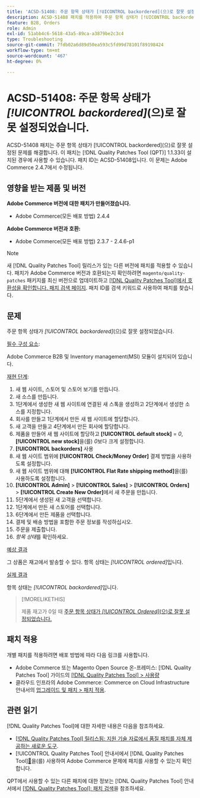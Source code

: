 ```yaml
---
title: 'ACSD-51408: 주문 항목 상태가 [!UICONTROL backordered]​(으)로 잘못 설정되었습니다.'
description: ACSD-51408 패치를 적용하여 주문 항목 상태가 [!UICONTROL backordered]​(으)로 잘못 설정된 Adobe Commerce 문제를 해결합니다.
feature: B2B, Orders
role: Admin
exl-id: 51abb4c6-5618-43a5-89ca-a3879be2c3c4
type: Troubleshooting
source-git-commit: 7fdb02a6d89d50ea593c5fd99d78101f89198424
workflow-type: tm+mt
source-wordcount: '467'
ht-degree: 0%

---
```


# ACSD-51408: 주문 항목 상태가 *[!UICONTROL backordered]*(으)로 잘못 설정되었습니다.

ACSD-51408 패치는 주문 항목 상태가 [!UICONTROL backordered]&#x200B;(으)로 잘못 설정된 문제를 해결합니다. 이 패치는 [!DNL Quality Patches Tool (QPT)] 1.1.33이 설치된 경우에 사용할 수 있습니다. 패치 ID는 ACSD-51408입니다. 이 문제는 Adobe Commerce 2.4.7에서 수정됩니다.

## 영향을 받는 제품 및 버전

**Adobe Commerce 버전에 대한 패치가 만들어졌습니다.**

* Adobe Commerce(모든 배포 방법) 2.4.4

**Adobe Commerce 버전과 호환:**

* Adobe Commerce(모든 배포 방법) 2.3.7 - 2.4.6-p1

>[!NOTE]
>
>새 [!DNL Quality Patches Tool] 릴리스가 있는 다른 버전에 패치를 적용할 수 있습니다. 패치가 Adobe Commerce 버전과 호환되는지 확인하려면 `magento/quality-patches` 패키지를 최신 버전으로 업데이트하고 [[!DNL Quality Patches Tool]에서 호환성을 확인합니다. 패치 검색 페이지](https://experienceleague.adobe.com/tools/commerce-quality-patches/index.html?lang=ko). 패치 ID를 검색 키워드로 사용하여 패치를 찾습니다.

## 문제

주문 항목 상태가 *[!UICONTROL backordered]*(으)로 잘못 설정되었습니다.

<u>필수 구성 요소</u>:

Adobe Commerce B2B 및 Inventory management(MSI) 모듈이 설치되어 있습니다.

<u>재현 단계</u>:

1. 새 웹 사이트, 스토어 및 스토어 보기를 만듭니다.
1. 새 소스를 만듭니다.
1. 1단계에서 생성한 새 웹 사이트에 연결된 새 스톡을 생성하고 2단계에서 생성한 소스를 지정합니다.
1. 회사를 만들고 1단계에서 만든 새 웹 사이트에 할당합니다.
1. 새 고객을 만들고 4단계에서 만든 회사에 할당합니다.
1. 제품을 만들어 새 웹 사이트에 할당하고 **[!UICONTROL default stock]** = *0*, **[!UICONTROL new stock]**&#x200B;을(를) *0*&#x200B;보다 크게 설정합니다.
1. **[!UICONTROL backorders]** 사용
1. 새 웹 사이트 범위에 **[!UICONTROL Check/Money Order]** 결제 방법을 사용하도록 설정합니다.
1. 새 웹 사이트 범위에 대해 **[!UICONTROL Flat Rate shipping method]**&#x200B;을(를) 사용하도록 설정합니다.
1. **[!UICONTROL Admin]** > **[!UICONTROL Sales]** > **[!UICONTROL Orders]** > **[!UICONTROL Create New Order]**&#x200B;에서 새 주문을 만듭니다.
1. 5단계에서 생성된 새 고객을 선택합니다.
1. 1단계에서 만든 새 스토어를 선택합니다.
1. 6단계에서 만든 제품을 선택합니다.
1. 결제 및 배송 방법을 포함한 주문 정보를 작성하십시오.
1. 주문을 제출합니다.
1. *항목 상태*&#x200B;를 확인하세요.

<u>예상 결과</u>

그 상품은 재고에서 발송할 수 있다. 항목 상태는 *[!UICONTROL ordered]*&#x200B;입니다.

<u>실제 결과</u>

항목 상태는 *[!UICONTROL backordered]*&#x200B;입니다.

>[!MORELIKETHIS]
>
>제품 재고가 0일 때 [주문 항목 상태가 *[!UICONTROL Ordered]*(으)로 잘못 설정되었습니다.](/help/tools/quality-patches-tool/patches-available-in-qpt/v1-1-33/acsd-51735-order-item-status-incorrectly-set.md)

## 패치 적용

개별 패치를 적용하려면 배포 방법에 따라 다음 링크를 사용합니다.

* Adobe Commerce 또는 Magento Open Source 온-프레미스: [!DNL Quality Patches Tool] 가이드의 [[!DNL Quality Patches Tool] > 사용량](/help/tools/quality-patches-tool/usage.md)
* 클라우드 인프라의 Adobe Commerce: Commerce on Cloud Infrastructure 안내서의 [업그레이드 및 패치 > 패치 적용](https://experienceleague.adobe.com/docs/commerce-cloud-service/user-guide/develop/upgrade/apply-patches.html?lang=ko).

## 관련 읽기

[!DNL Quality Patches Tool]에 대한 자세한 내용은 다음을 참조하세요.

* [[!DNL Quality Patches Tool] 릴리스됨: 지원 기술 자료에서 품질 패치를 자체 제공하는 새로운 도구](https://experienceleague.adobe.com/ko/docs/commerce-operations/tools/quality-patches-tool/quality-patches-tool-to-self-serve-quality-patches).
* [!UICONTROL Quality Patches Tool] 안내서에서  [!DNL Quality Patches Tool][&#128279;](/help/tools/quality-patches-tool/patches-available-in-qpt/check-patch-for-magento-issue-with-magento-quality-patches.md)을(를) 사용하여 Adobe Commerce 문제에 패치를 사용할 수 있는지 확인합니다.


QPT에서 사용할 수 있는 다른 패치에 대한 정보는 [!DNL Quality Patches Tool] 안내서에서 [[!DNL Quality Patches Tool]: 패치 검색](https://experienceleague.adobe.com/tools/commerce-quality-patches/index.html?lang=ko)을 참조하세요.
